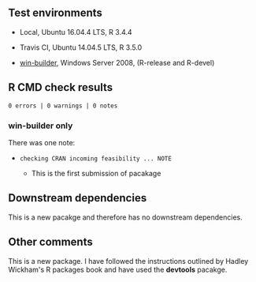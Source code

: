 ## Test environments

  - Local, Ubuntu 16.04.4 LTS, R 3.4.4
  
  - Travis CI, Ubuntu 14.04.5 LTS, R 3.5.0
  
  - [win-builder](https://win-builder.r-project.org/), Windows Server 2008, (R-release and R-devel)

## R CMD check results

`0 errors | 0 warnings | 0 notes`

### win-builder only

There was one note:

  - `checking CRAN incoming feasibility ... NOTE`
  
    - This is the first submission of pacakage

## Downstream dependencies

This is a new pacakge and therefore has no downstream dependencies.

## Other comments

This is a new package. I have followed the instructions outlined by Hadley Wickham's R packages book and have used the **devtools** pacakge. 
